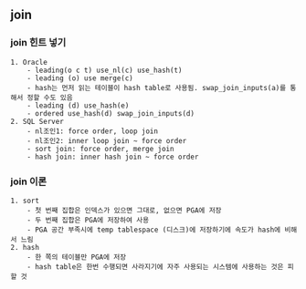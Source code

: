 ## join
### join 힌트 넣기
    1. Oracle 
        - leading(o c t) use_nl(c) use_hash(t)
        - leading (o) use merge(c)
        - hash는 먼저 읽는 테이블이 hash table로 사용됨. swap_join_inputs(a)를 통해서 정할 수도 있음
        - leading (d) use_hash(e)
        - ordered use_hash(d) swap_join_inputs(d)
    2. SQL Server
        - nl조인1: force order, loop join
        - nl조인2: inner loop join ~ force order
        - sort join: force order, merge join
        - hash join: inner hash join ~ force order

### join 이론
    1. sort
        - 첫 번째 집합은 인덱스가 있으면 그대로, 없으면 PGA에 저장
        - 두 번째 집합은 PGA에 저장하여 사용
        - PGA 공간 부족시에 temp tablespace (디스크)에 저장하기에 속도가 hash에 비해서 느림
    2. hash
        - 한 쪽의 테이블만 PGA에 저장
        - hash table은 한번 수행되면 사라지기에 자주 사용되는 시스템에 사용하는 것은 피할 것

    